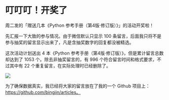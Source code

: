 # 叮叮叮！开奖了

周二发的「赠送几本《Python 参考手册（第4版·修订版）》」的活动开奖啦！

先汇报一下大致的参与情况。由于微信默认只显示 100 条留言，后面我只将不是参与抽奖的留言显示出来了，凡是含抽奖数字的回复都没被精选。

这次活动计划送出 4 本《Python 参考手册（第4版·修订版）》，但是累计留言总数却达到了 1053 个。除去非抽奖留言的，有 996 个符合留言时间和格式要求，不过其中有 22 个重复留言，在实际处理时已经删除了。

![](http://ww4.sinaimg.cn/large/65e4f1e6gw1f9gyc0djyjj20tc0923zv.jpg)

为了确保数据真实，我已经将大家的留言放在了我的一个 Github 项目上：https://github.com/bingjin/articles。